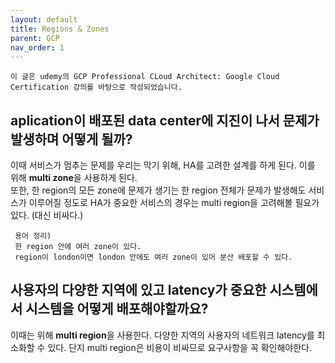 ```yaml
---
layout: default
title: Regions & Zones
parent: GCP
nav_order: 1
---
```


```
이 글은 udemy의 GCP Professional CLoud Architect: Google Cloud  Certification 강의를 바탕으로 작성되었습니다.
```

## aplication이 배포된 data center에 지진이 나서 문제가 발생하며 어떻게 될까?

이때 서비스가 멈추는 문제를 우리는 막기 위해, HA를 고려한 설계를 하게 된다. 이를 위해 **multi zone**을 사용하게 된다.  
또한, 한 region의 모든 zone에 문제가 생기는 한 region 전체가 문제가 발생해도 서비스가 이루어질 정도로 HA가 중요한 서비스의 경우는 multi region을 고려해볼 필요가 있다. (대신 비싸다.)

```
 용어 정리)  
 한 region 안에 여러 zone이 있다.  
 region이 london이면 london 안에도 여러 zone이 있어 분산 배포할 수 있다.
```

## 사용자의 다양한 지역에 있고 latency가 중요한 시스템에서 시스템을 어떻게 배포해야할까요?

이때는 위해 **multi region**을 사용한다. 다양한 지역의 사용자의 네트워크 latency를 최소화할 수 있다. 단지 multi region은 비용이 비싸므로 요구사항을 꼭 확인해야한다.
